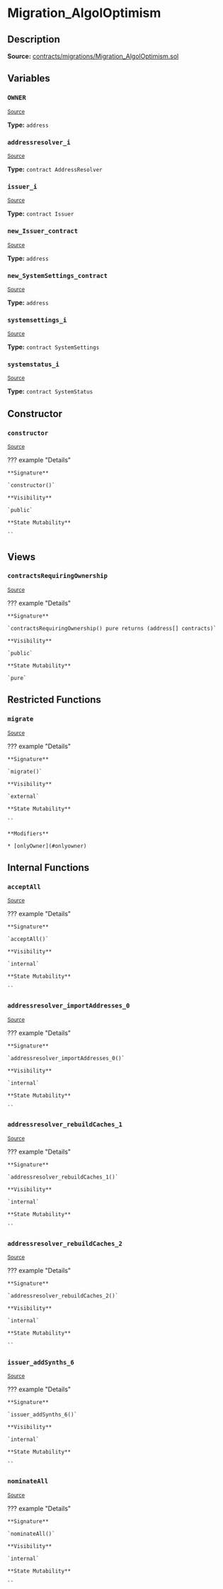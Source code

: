 # Migration_AlgolOptimism

## Description

**Source:** [contracts/migrations/Migration_AlgolOptimism.sol](https://github.com/Synthetixio/synthetix/tree/v2.77.0-alpha/contracts/migrations/Migration_AlgolOptimism.sol)

## Variables

### `OWNER`

<sub>[Source](https://github.com/Synthetixio/synthetix/tree/v2.77.0-alpha/contracts/migrations/Migration_AlgolOptimism.sol#L17)</sub>

**Type:** `address`

### `addressresolver_i`

<sub>[Source](https://github.com/Synthetixio/synthetix/tree/v2.77.0-alpha/contracts/migrations/Migration_AlgolOptimism.sol#L24)</sub>

**Type:** `contract AddressResolver`

### `issuer_i`

<sub>[Source](https://github.com/Synthetixio/synthetix/tree/v2.77.0-alpha/contracts/migrations/Migration_AlgolOptimism.sol#L28)</sub>

**Type:** `contract Issuer`

### `new_Issuer_contract`

<sub>[Source](https://github.com/Synthetixio/synthetix/tree/v2.77.0-alpha/contracts/migrations/Migration_AlgolOptimism.sol#L39)</sub>

**Type:** `address`

### `new_SystemSettings_contract`

<sub>[Source](https://github.com/Synthetixio/synthetix/tree/v2.77.0-alpha/contracts/migrations/Migration_AlgolOptimism.sol#L37)</sub>

**Type:** `address`

### `systemsettings_i`

<sub>[Source](https://github.com/Synthetixio/synthetix/tree/v2.77.0-alpha/contracts/migrations/Migration_AlgolOptimism.sol#L30)</sub>

**Type:** `contract SystemSettings`

### `systemstatus_i`

<sub>[Source](https://github.com/Synthetixio/synthetix/tree/v2.77.0-alpha/contracts/migrations/Migration_AlgolOptimism.sol#L26)</sub>

**Type:** `contract SystemStatus`

## Constructor

### `constructor`

<sub>[Source](https://github.com/Synthetixio/synthetix/tree/v2.77.0-alpha/contracts/migrations/Migration_AlgolOptimism.sol#L41)</sub>

??? example "Details"

    **Signature**

    `constructor()`

    **Visibility**

    `public`

    **State Mutability**

    ``

## Views

### `contractsRequiringOwnership`

<sub>[Source](https://github.com/Synthetixio/synthetix/tree/v2.77.0-alpha/contracts/migrations/Migration_AlgolOptimism.sol#L43)</sub>

??? example "Details"

    **Signature**

    `contractsRequiringOwnership() pure returns (address[] contracts)`

    **Visibility**

    `public`

    **State Mutability**

    `pure`

## Restricted Functions

### `migrate`

<sub>[Source](https://github.com/Synthetixio/synthetix/tree/v2.77.0-alpha/contracts/migrations/Migration_AlgolOptimism.sol#L51)</sub>

??? example "Details"

    **Signature**

    `migrate()`

    **Visibility**

    `external`

    **State Mutability**

    ``

    **Modifiers**

    * [onlyOwner](#onlyowner)

## Internal Functions

### `acceptAll`

<sub>[Source](https://github.com/Synthetixio/synthetix/tree/v2.77.0-alpha/contracts/migrations/Migration_AlgolOptimism.sol#L75)</sub>

??? example "Details"

    **Signature**

    `acceptAll()`

    **Visibility**

    `internal`

    **State Mutability**

    ``

### `addressresolver_importAddresses_0`

<sub>[Source](https://github.com/Synthetixio/synthetix/tree/v2.77.0-alpha/contracts/migrations/Migration_AlgolOptimism.sol#L89)</sub>

??? example "Details"

    **Signature**

    `addressresolver_importAddresses_0()`

    **Visibility**

    `internal`

    **State Mutability**

    ``

### `addressresolver_rebuildCaches_1`

<sub>[Source](https://github.com/Synthetixio/synthetix/tree/v2.77.0-alpha/contracts/migrations/Migration_AlgolOptimism.sol#L102)</sub>

??? example "Details"

    **Signature**

    `addressresolver_rebuildCaches_1()`

    **Visibility**

    `internal`

    **State Mutability**

    ``

### `addressresolver_rebuildCaches_2`

<sub>[Source](https://github.com/Synthetixio/synthetix/tree/v2.77.0-alpha/contracts/migrations/Migration_AlgolOptimism.sol#L127)</sub>

??? example "Details"

    **Signature**

    `addressresolver_rebuildCaches_2()`

    **Visibility**

    `internal`

    **State Mutability**

    ``

### `issuer_addSynths_6`

<sub>[Source](https://github.com/Synthetixio/synthetix/tree/v2.77.0-alpha/contracts/migrations/Migration_AlgolOptimism.sol#L137)</sub>

??? example "Details"

    **Signature**

    `issuer_addSynths_6()`

    **Visibility**

    `internal`

    **State Mutability**

    ``

### `nominateAll`

<sub>[Source](https://github.com/Synthetixio/synthetix/tree/v2.77.0-alpha/contracts/migrations/Migration_AlgolOptimism.sol#L82)</sub>

??? example "Details"

    **Signature**

    `nominateAll()`

    **Visibility**

    `internal`

    **State Mutability**

    ``
